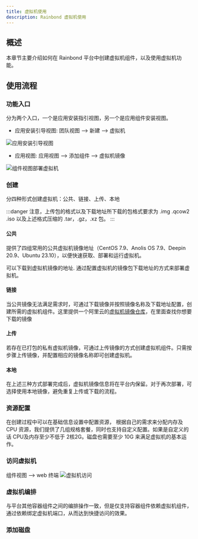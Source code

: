```yaml
---
title: 虚拟机使用
description: Rainbond 虚拟机使用
---
```


## 概述

本章节主要介绍如何在 Rainbond 平台中创建虚拟机组件，以及使用虚拟机功能。

## 使用流程

### 功能入口
分为两个入口，一个是应用安装指引视图，另一个是应用组件安装视图。

- 应用安装引导视图: 团队视图 --> 新建 --> 虚拟机

<img src="https://static.goodrain.com/docs/5.16.0/insall-vm1.pic.jpg" title="应用安装引导视图"/>

- 应用视图: 应用视图 --> 添加组件 --> 虚拟机镜像

<img src="https://static.goodrain.com/docs/5.16.0/vm_component.jpg" title="组件视图部署虚拟机"/>

### 创建

分四种形式创建虚拟机：公共、链接、上传、本地

:::danger
注意，上传包的格式以及下载地址所下载的包格式要求为 .img .qcow2 .iso 以及上述格式压缩的 .tar，.gz，.xz 包。
:::

#### 公共

提供了四组常用的公共虚拟机镜像地址（CentOS 7.9、Anolis OS 7.9、Deepin 20.9、Ubuntu 23.10），以便快速获取、部署和运行虚拟机。

可以下载到虚拟机镜像的地址. 通过配置虚拟机的镜像包下载地址的方式来部署虚拟机。

#### 链接

当公共镜像无法满足需求时，可通过下载镜像并按照镜像名称及下载地址配置，创建所需的虚拟机组件。这里提供一个阿里云的[虚拟机镜像仓库](https://developer.aliyun.com/mirror/?spm=a2c6h.13651102.0.0.3e221b11ud8kbT&serviceType=mirror&tag=%E7%B3%BB%E7%BB%9F)，在里面查找你想要下载的镜像


#### 上传

若存在已打包的私有虚拟机镜像，可通过上传镜像的方式创建虚拟机组件。只需按步骤上传镜像，并配置相应的镜像名称即可创建虚拟机。

#### 本地

在上述三种方式部署完成后，虚拟机镜像信息将在平台内保留。对于再次部署，可选择使用本地镜像，避免重复上传或下载的流程。

### 资源配置

在创建过程中可以在基础信息设置中配置资源， 根据自己的需求来分配内存及 CPU 资源，我们提供了几组规格套餐，同时也支持自定义配置。如果是自定义的话 CPU及内存至少不低于 2核2G。磁盘也需要至少 10G 来满足虚拟机的基本运作。

### 访问虚拟机

组件视图 --> web 终端
<img src="https://static.goodrain.com/docs/5.16.0/vm2.pic.jpg" title="虚拟机访问"/>

### 虚拟机编排

与平台其他容器组件之间的编排操作一致，但是仅支持容器组件依赖虚拟机组件，通过依赖绑定虚拟机端口，从而达到快捷访问的效果。

### 添加磁盘

